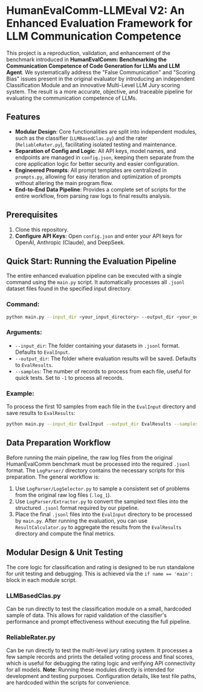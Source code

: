 # HumanEvalComm-LLMEval V2: An Enhanced Evaluation Framework for LLM Communication Competence
This project is a reproduction, validation, and enhancement of the benchmark introduced in **HumanEvalComm: Benchmarking the Communication Competence of Code Generation for LLMs and LLM Agent**.
We systematically address the "False Communication" and "Scoring Bias" issues present in the original evaluator by introducing an independent Classification Module and an innovative Multi-Level LLM Jury scoring system. The result is a more accurate, objective, and traceable pipeline for evaluating the communication competence of LLMs.
## Features
- **Modular Design**: Core functionalities are split into independent modules, such as the classifier (`LLMBasedClas.py`) and the rater (`ReliableRater.py`), facilitating isolated testing and maintenance.
- **Separation of Config and Logic**: All API keys, model names, and endpoints are managed in `config.json`, keeping them separate from the core application logic for better security and easier configuration.
- **Engineered Prompts**: All prompt templates are centralized in `prompts.py`, allowing for easy iteration and optimization of prompts without altering the main program flow.
- **End-to-End Data Pipeline**: Provides a complete set of scripts for the entire workflow, from parsing raw logs to final results analysis.
## Prerequisites
1. Clone this repository.
2. **Configure API Keys**: Open `config.json` and enter your API keys for OpenAI, Anthropic (Claude), and DeepSeek.
## Quick Start: Running the Evaluation Pipeline
The entire enhanced evaluation pipeline can be executed with a single command using the `main.py` script. It automatically processes all `.jsonl` dataset files found in the specified input directory.
### Command:
```bash
python main.py --input_dir <your_input_directory> --output_dir <your_output_directory> --samples <number_of_samples_per_file>
```
### Arguments:
- `--input_dir`: The folder containing your datasets in `.jsonl` format. Defaults to `EvalInput`.
- `--output_dir`: The folder where evaluation results will be saved. Defaults to `EvalResults`.
- `--samples`: The number of records to process from each file, useful for quick tests. Set to `-1` to process all records.
### Example:
To process the first 10 samples from each file in the `EvalInput` directory and save results to `EvalResults`:
```bash
python main.py --input_dir EvalInput --output_dir EvalResults --samples 10
```
## Data Preparation Workflow
Before running the main pipeline, the raw log files from the original HumanEvalComm benchmark must be processed into the required `.jsonl` format.
The `LogParser/` directory contains the necessary scripts for this preparation. The general workflow is:
1. Use `LogParser/LogSelector.py` to sample a consistent set of problems from the original raw log files (`.log_1`).
2. Use `LogParser/Extractor.py` to convert the sampled text files into the structured `.jsonl` format required by our pipeline.
3. Place the final `.jsonl` files into the `EvalInput` directory to be processed by `main.py`.
After running the evaluation, you can use `ResultCalculator.py` to aggregate the results from the `EvalResults` directory and compute the final metrics.
## Modular Design & Unit Testing
The core logic for classification and rating is designed to be run standalone for unit testing and debugging. This is achieved via the `if name == 'main':` block in each module script.
### LLMBasedClas.py
Can be run directly to test the classification module on a small, hardcoded sample of data. This allows for rapid validation of the classifier's performance and prompt effectiveness without executing the full pipeline.
### ReliableRater.py
Can be run directly to test the multi-level jury rating system. It processes a few sample records and prints the detailed voting process and final scores, which is useful for debugging the rating logic and verifying API connectivity for all models.
**Note**: Running these modules directly is intended for development and testing purposes. Configuration details, like test file paths, are hardcoded within the scripts for convenience.

